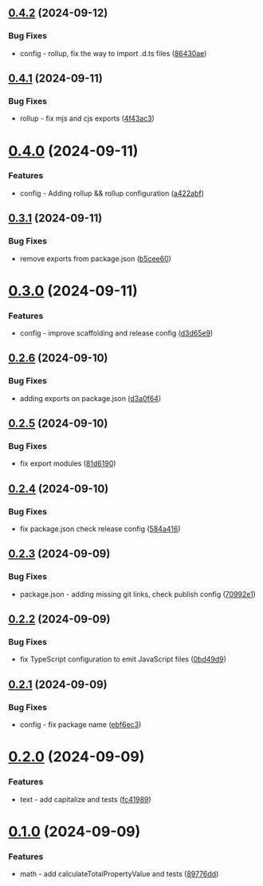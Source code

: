 ## [0.4.2](https://github.com/hijuliancode/elevationteam-utils/compare/v0.4.1...v0.4.2) (2024-09-12)


### Bug Fixes

* config - rollup, fix the way to import .d.ts files ([86430ae](https://github.com/hijuliancode/elevationteam-utils/commit/86430aeea3c96ce4f0dcac83a49c6af99e0fc176))

## [0.4.1](https://github.com/hijuliancode/elevationteam-utils/compare/v0.4.0...v0.4.1) (2024-09-11)


### Bug Fixes

* rollup - fix mjs and cjs exports ([4f43ac3](https://github.com/hijuliancode/elevationteam-utils/commit/4f43ac39d1924358e0f031494edac9c78ceced5a))

# [0.4.0](https://github.com/hijuliancode/elevationteam-utils/compare/v0.3.1...v0.4.0) (2024-09-11)


### Features

* config - Adding rollup && rollup configuration ([a422abf](https://github.com/hijuliancode/elevationteam-utils/commit/a422abf7f96de0e754af7ac99314207f878c5360))

## [0.3.1](https://github.com/hijuliancode/elevationteam-utils/compare/v0.3.0...v0.3.1) (2024-09-11)


### Bug Fixes

* remove exports from package.json ([b5cee60](https://github.com/hijuliancode/elevationteam-utils/commit/b5cee60213e67f908069aad85dfaacdf78f6e19c))

# [0.3.0](https://github.com/hijuliancode/elevationteam-utils/compare/v0.2.6...v0.3.0) (2024-09-11)


### Features

* config - improve scaffolding and release config ([d3d65e9](https://github.com/hijuliancode/elevationteam-utils/commit/d3d65e915d5bb6f9d5ea981dec92fd4498533973))

## [0.2.6](https://github.com/hijuliancode/elevationteam-utils/compare/v0.2.5...v0.2.6) (2024-09-10)


### Bug Fixes

* adding exports on package.json ([d3a0f64](https://github.com/hijuliancode/elevationteam-utils/commit/d3a0f64fcbf7c665941809c90a24b20852c8d694))

## [0.2.5](https://github.com/hijuliancode/elevationteam-utils/compare/v0.2.4...v0.2.5) (2024-09-10)


### Bug Fixes

* fix export modules ([81d6190](https://github.com/hijuliancode/elevationteam-utils/commit/81d6190bd23c7e05aff67e342e8cf23610ee53ac))

## [0.2.4](https://github.com/hijuliancode/elevationteam-utils/compare/v0.2.3...v0.2.4) (2024-09-10)


### Bug Fixes

* fix package.json check release config ([584a416](https://github.com/hijuliancode/elevationteam-utils/commit/584a41637c95dfae640803e3900912275f26ad1a))

## [0.2.3](https://github.com/hijuliancode/elevationteam-utils/compare/v0.2.2...v0.2.3) (2024-09-09)


### Bug Fixes

* package.json - adding missing git links, check publish config ([70992e1](https://github.com/hijuliancode/elevationteam-utils/commit/70992e147a3f50f12b914f20108dcedc525adb64))

## [0.2.2](https://github.com/hijuliancode/elevation-utils/compare/v0.2.1...v0.2.2) (2024-09-09)


### Bug Fixes

* fix TypeScript configuration to emit JavaScript files ([0bd49d9](https://github.com/hijuliancode/elevation-utils/commit/0bd49d96aa871fe53ecd12fe3ea40c9e0caccf73))

## [0.2.1](https://github.com/hijuliancode/elevation-utils/compare/v0.2.0...v0.2.1) (2024-09-09)


### Bug Fixes

* config - fix package name ([ebf6ec3](https://github.com/hijuliancode/elevation-utils/commit/ebf6ec3ca49c7fe379c753a270d14b7b1044e96f))

# [0.2.0](https://github.com/hijuliancode/elevation-utils/compare/v0.1.0...v0.2.0) (2024-09-09)


### Features

* text - add capitalize and tests ([fc41989](https://github.com/hijuliancode/elevation-utils/commit/fc419897378b3e5afe43adac9d635e666f58416e))

# [0.1.0](https://github.com/hijuliancode/elevation-utils/compare/v0.0.0...v0.1.0) (2024-09-09)


### Features

* math - add calculateTotalPropertyValue and tests ([89776dd](https://github.com/hijuliancode/elevation-utils/commit/89776dd72e3e735e71dfa43c111623e06d63c0ff))
